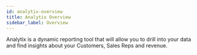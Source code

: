```yaml
---
id: analytix-overview
title: Analytix Overview
sidebar_label: Overview
---
```


Analytix is a dynamic reporting tool that will allow you to drill into your data and find insights about your Customers, Sales Reps and revenue.



